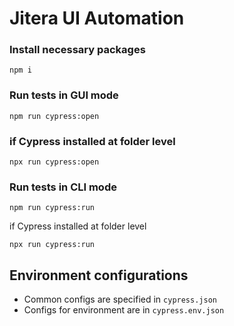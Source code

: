 # Jitera UI Automation

### Install necessary packages

```
npm i
```

### Run tests in GUI mode

```
npm run cypress:open
```

### if Cypress installed at folder level

```
npx run cypress:open
```

### Run tests in CLI mode

```
npm run cypress:run
```

if Cypress installed at folder level

```
npx run cypress:run
```

## Environment configurations

- Common configs are specified in `cypress.json`
- Configs for environment are in `cypress.env.json`
